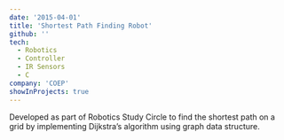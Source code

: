 ```yaml
---
date: '2015-04-01'
title: 'Shortest Path Finding Robot'
github: ''
tech:
  - Robotics
  - Controller
  - IR Sensors
  - C
company: 'COEP'
showInProjects: true
---
```


Developed as part of Robotics Study Circle to find the shortest path on a grid by implementing Dijkstra’s algorithm using graph data structure. 
